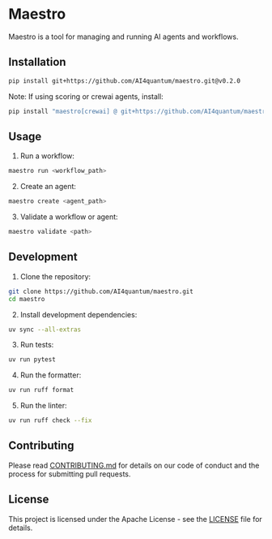 # Maestro

Maestro is a tool for managing and running AI agents and workflows.

## Installation

```bash
pip install git+https://github.com/AI4quantum/maestro.git@v0.2.0
```

Note: If using scoring or crewai agents, install:
```bash
pip install "maestro[crewai] @ git+https://github.com/AI4quantum/maestro.git@v0.2.0"
```

## Usage

1. Run a workflow:
```bash
maestro run <workflow_path>
```

2. Create an agent:
```bash
maestro create <agent_path>
```

3. Validate a workflow or agent:
```bash
maestro validate <path>
```

## Development

1. Clone the repository:
```bash
git clone https://github.com/AI4quantum/maestro.git
cd maestro
```

2. Install development dependencies:
```bash
uv sync --all-extras
```

3. Run tests:
```bash
uv run pytest
```

4. Run the formatter:
```bash
uv run ruff format
```

5. Run the linter:
```bash
uv run ruff check --fix
```

## Contributing

Please read [CONTRIBUTING.md](CONTRIBUTING.md) for details on our code of conduct and the process for submitting pull requests.

## License

This project is licensed under the Apache License - see the [LICENSE](LICENSE) file for details.
